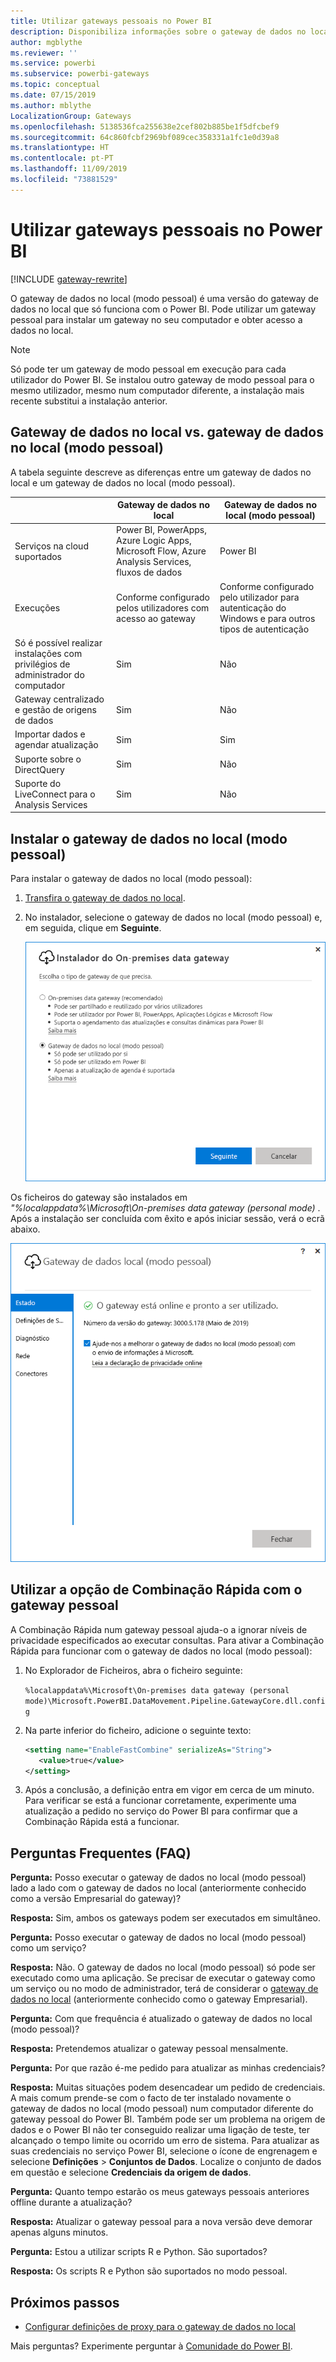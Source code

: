 ```yaml
---
title: Utilizar gateways pessoais no Power BI
description: Disponibiliza informações sobre o gateway de dados no local (modo pessoal) para o Power BI que os utilizadores individuais podem utilizar para ligar a dados no local.
author: mgblythe
ms.reviewer: ''
ms.service: powerbi
ms.subservice: powerbi-gateways
ms.topic: conceptual
ms.date: 07/15/2019
ms.author: mblythe
LocalizationGroup: Gateways
ms.openlocfilehash: 5138536fca255638e2cef802b885be1f5dfcbef9
ms.sourcegitcommit: 64c860fcbf2969bf089cec358331a1fc1e0d39a8
ms.translationtype: HT
ms.contentlocale: pt-PT
ms.lasthandoff: 11/09/2019
ms.locfileid: "73881529"
---
```

# <a name="use-personal-gateways-in-power-bi"></a>Utilizar gateways pessoais no Power BI

[!INCLUDE [gateway-rewrite](includes/gateway-rewrite.md)]

O gateway de dados no local (modo pessoal) é uma versão do gateway de dados no local que só funciona com o Power BI. Pode utilizar um gateway pessoal para instalar um gateway no seu computador e obter acesso a dados no local.

> [!NOTE]
> Só pode ter um gateway de modo pessoal em execução para cada utilizador do Power BI. Se instalou outro gateway de modo pessoal para o mesmo utilizador, mesmo num computador diferente, a instalação mais recente substitui a instalação anterior.

## <a name="on-premises-data-gateway-vs-on-premises-data-gateway-personal-mode"></a>Gateway de dados no local vs. gateway de dados no local (modo pessoal)

A tabela seguinte descreve as diferenças entre um gateway de dados no local e um gateway de dados no local (modo pessoal).

|   |Gateway de dados no local | Gateway de dados no local (modo pessoal) |
| ---- | ---- | ---- |
|Serviços na cloud suportados |Power BI, PowerApps, Azure Logic Apps, Microsoft Flow, Azure Analysis Services, fluxos de dados |Power BI |
|Execuções |Conforme configurado pelos utilizadores com acesso ao gateway |Conforme configurado pelo utilizador para autenticação do Windows e para outros tipos de autenticação |
|Só é possível realizar instalações com privilégios de administrador do computador |Sim |Não |
|Gateway centralizado e gestão de origens de dados |Sim |Não |
|Importar dados e agendar atualização |Sim |Sim |
|Suporte sobre o DirectQuery |Sim |Não |
|Suporte do LiveConnect para o Analysis Services |Sim |Não |

## <a name="install-the-on-premises-data-gateway-personal-mode"></a>Instalar o gateway de dados no local (modo pessoal)

Para instalar o gateway de dados no local (modo pessoal):

1. [Transfira o gateway de dados no local](https://go.microsoft.com/fwlink/?LinkId=820925&clcid=0x409).

2. No instalador, selecione o gateway de dados no local (modo pessoal) e, em seguida, clique em **Seguinte**.

   ![Selecionar o gateway de dados no local (modo pessoal)](media/service-gateway-personal-mode/personal-gateway-select.png)

Os ficheiros do gateway são instalados em _"%localappdata%\Microsoft\On-premises data gateway (personal mode)_ . Após a instalação ser concluída com êxito e após iniciar sessão, verá o ecrã abaixo.

![Gateway de dados no local (modo pessoal) com êxito](media/service-gateway-personal-mode/personal-gateway-complete.png)

## <a name="use-fast-combine-with-the-personal-gateway"></a>Utilizar a opção de Combinação Rápida com o gateway pessoal

A Combinação Rápida num gateway pessoal ajuda-o a ignorar níveis de privacidade especificados ao executar consultas. Para ativar a Combinação Rápida para funcionar com o gateway de dados no local (modo pessoal):

1. No Explorador de Ficheiros, abra o ficheiro seguinte:

   `%localappdata%\Microsoft\On-premises data gateway (personal mode)\Microsoft.PowerBI.DataMovement.Pipeline.GatewayCore.dll.config`

2. Na parte inferior do ficheiro, adicione o seguinte texto:

    ```xml
    <setting name="EnableFastCombine" serializeAs="String">
       <value>true</value>
    </setting>
    ```

3. Após a conclusão, a definição entra em vigor em cerca de um minuto. Para verificar se está a funcionar corretamente, experimente uma atualização a pedido no serviço do Power BI para confirmar que a Combinação Rápida está a funcionar.

## <a name="frequently-asked-questions-faq"></a>Perguntas Frequentes (FAQ)

**Pergunta:** Posso executar o gateway de dados no local (modo pessoal) lado a lado com o gateway de dados no local (anteriormente conhecido como a versão Empresarial do gateway)?
  
**Resposta:** Sim, ambos os gateways podem ser executados em simultâneo.

**Pergunta:** Posso executar o gateway de dados no local (modo pessoal) como um serviço?
  
**Resposta:** Não. O gateway de dados no local (modo pessoal) só pode ser executado como uma aplicação. Se precisar de executar o gateway como um serviço ou no modo de administrador, terá de considerar o [gateway de dados no local](/data-integration/gateway/service-gateway-onprem) (anteriormente conhecido como o gateway Empresarial).

**Pergunta:** Com que frequência é atualizado o gateway de dados no local (modo pessoal)?
  
**Resposta:** Pretendemos atualizar o gateway pessoal mensalmente.

**Pergunta:** Por que razão é-me pedido para atualizar as minhas credenciais?
  
**Resposta:** Muitas situações podem desencadear um pedido de credenciais. A mais comum prende-se com o facto de ter instalado novamente o gateway de dados no local (modo pessoal) num computador diferente do gateway pessoal do Power BI. Também pode ser um problema na origem de dados e o Power BI não ter conseguido realizar uma ligação de teste, ter alcançado o tempo limite ou ocorrido um erro de sistema. Para atualizar as suas credenciais no serviço Power BI, selecione o ícone de engrenagem e selecione **Definições** > **Conjuntos de Dados**. Localize o conjunto de dados em questão e selecione **Credenciais da origem de dados**.

**Pergunta:** Quanto tempo estarão os meus gateways pessoais anteriores offline durante a atualização?
  
**Resposta:** Atualizar o gateway pessoal para a nova versão deve demorar apenas alguns minutos.

**Pergunta:** Estou a utilizar scripts R e Python. São suportados?
  
**Resposta:** Os scripts R e Python são suportados no modo pessoal.

## <a name="next-steps"></a>Próximos passos

* [Configurar definições de proxy para o gateway de dados no local](/data-integration/gateway/service-gateway-proxy)  

Mais perguntas? Experimente perguntar à [Comunidade do Power BI](https://community.powerbi.com/).
